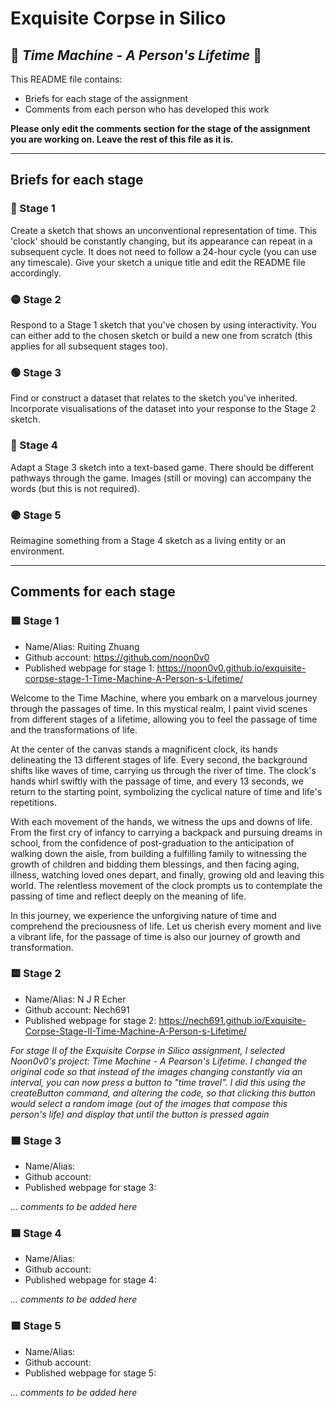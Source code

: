 # Exquisite Corpse in Silico
## 🔻 *Time Machine - A Person's Lifetime* 🔻

This README file contains:
- Briefs for each stage of the assignment
- Comments from each person who has developed this work

**Please only edit the comments section for the stage of the assignment you are working on. Leave the rest of this file as it is.**

*****
## Briefs for each stage

### 🔴 Stage 1
Create a sketch that shows an unconventional representation of time. This 'clock' should be constantly changing, but its appearance can repeat in a subsequent cycle. It does not need to follow a 24-hour cycle (you can use any timescale). Give your sketch a unique title and edit the README file accordingly.

### 🟡 Stage 2
Respond to a Stage 1 sketch that you've chosen by using interactivity. You can either add to the chosen sketch or build a new one from scratch (this applies for all subsequent stages too).

### 🟢 Stage 3
Find or construct a dataset that relates to the sketch you've inherited. Incorporate visualisations of the dataset into your response to the Stage 2 sketch.

### 🔵 Stage 4
Adapt a Stage 3 sketch into a text-based game. There should be different pathways through the game. Images (still or moving) can accompany the words (but this is not required).

### 🟣 Stage 5
Reimagine something from a Stage 4 sketch as a living entity or an environment.

*****
## Comments for each stage

### 🟥 Stage 1
- Name/Alias: Ruiting Zhuang
- Github account: https://github.com/noon0v0
- Published webpage for stage 1: https://noon0v0.github.io/exquisite-corpse-stage-1-Time-Machine-A-Person-s-Lifetime/

Welcome to the Time Machine, where you embark on a marvelous journey through the passages of time. In this mystical realm, I paint vivid scenes from different stages of a lifetime, allowing you to feel the passage of time and the transformations of life.

At the center of the canvas stands a magnificent clock, its hands delineating the 13 different stages of life. Every second, the background shifts like waves of time, carrying us through the river of time. The clock's hands whirl swiftly with the passage of time, and every 13 seconds, we return to the starting point, symbolizing the cyclical nature of time and life's repetitions.

With each movement of the hands, we witness the ups and downs of life. From the first cry of infancy to carrying a backpack and pursuing dreams in school, from the confidence of post-graduation to the anticipation of walking down the aisle, from building a fulfilling family to witnessing the growth of children and bidding them blessings, and then facing aging, illness, watching loved ones depart, and finally, growing old and leaving this world. The relentless movement of the clock prompts us to contemplate the passing of time and reflect deeply on the meaning of life.

In this journey, we experience the unforgiving nature of time and comprehend the preciousness of life. Let us cherish every moment and live a vibrant life, for the passage of time is also our journey of growth and transformation.

### 🟨 Stage 2
- Name/Alias: N J R Echer 
- Github account: Nech691
- Published webpage for stage 2: https://nech691.github.io/Exquisite-Corpse-Stage-II-Time-Machine-A-Person-s-Lifetime/ 

*For stage II of the Exquisite Corpse in Silico assignment, I selected Noon0v0's project: Time Machine - A Pearson's Lifetime. I changed the original code so that instead of the images changing constantly via an interval, you can now press a button to "time travel". I did this using the createButton command, and altering the code, so that clicking this button would select a random image (out of the images that compose this person's life) and display that until the button is pressed again*

### 🟩 Stage 3
- Name/Alias:
- Github account:
- Published webpage for stage 3:

*... comments to be added here*

### 🟦 Stage 4
- Name/Alias:
- Github account:
- Published webpage for stage 4:

*... comments to be added here*

### 🟪 Stage 5
- Name/Alias:
- Github account:
- Published webpage for stage 5:

*... comments to be added here*
